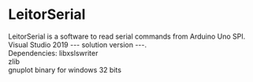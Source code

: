 # LeitorSerial
LeitorSerial is a software to read serial commands from Arduino Uno SPI.  
Visual Studio 2019 --- solution version ---.  
Dependencies:
  libxslswriter  
  zlib  
  gnuplot binary for windows 32 bits  
